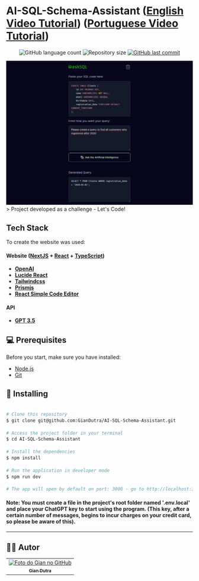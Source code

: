 # AI-SQL-Schema-Assistant ([English Video Tutorial](https://www.youtube.com/watch?v=5T5D4kfVNG8)) ([Portuguese Video Tutorial](https://www.youtube.com/watch?v=vkOblTUN2MA))

<p align="center">
  <img alt="GitHub language count" src="https://img.shields.io/github/languages/count/GianDutra/video-transcription-with-AI?color=%2304D361">

  <img alt="Repository size" src="https://img.shields.io/github/repo-size/GianDutra/video-transcription-with-AI">

   <a href="https://github.com/GianDutra/video-transcription-with-AI/commits/master">
    <img alt="GitHub last commit" src="https://img.shields.io/github/last-commit/GianDutra/video-transcription-with-AI">
  </a>
  
</p>
<img src="./.github/1.png" alt="video-transcription-with-AI" title="video-transcription-with-AI">
> Project developed as a challenge - Let's Code!

## Tech Stack

To create the website was used:

#### **Website**  ([NextJS](https://nextjs.org/)  + [React](https://reactjs.org/) + [TypeScript](https://www.typescriptlang.org/))

- **[OpenAI](https://platform.openai.com/)**
- **[Lucide React](https://phosphoricons.com/)**
- **[Tailwindcss](https://tailwindcss.com/)**
- **[Prismjs](https://prismjs.com/)**
- **[React Simple Code Editor](https://github.com/satya164/react-simple-code-editor)**
  
#### **API**
- **[GPT 3.5](https://platform.openai.com/)**

## 💻 Prerequisites
Before you start, make sure you have installed:

* [Node.js](https://nodejs.org/en/)
* [Git](https://git-scm.com)

## 🚀 Installing <AI-SQL-Schema-Assistant>

 
```bash

# Clone this repository
$ git clone git@github.com:GianDutra/AI-SQL-Schema-Assistant.git

# Access the project folder in your terminal
$ cd AI-SQL-Schema-Assistant

# Install the dependencies
$ npm install

# Run the application in developer mode
$ npm run dev

# The app will open by default on port: 3000 - go to http://localhost:3000/

```
#### Note: You must create a file in the project's root folder named '.env.local' and place your ChatGPT key to start using the program. (This key, after a certain number of messages, begins to incur charges on your credit card, so please be aware of this).
---


## 👨‍💼 Autor

<table>
  <tr>
    <td align="center">
      <a href="#">
        <img src="https://github.com/GianDutra.png" width="100px;" alt="Foto do Gian no GitHub"/><br>
        <sub>
          <b>Gian Dutra</b>
        </sub>
      </a>
    </td>
  </tr>
</table>
